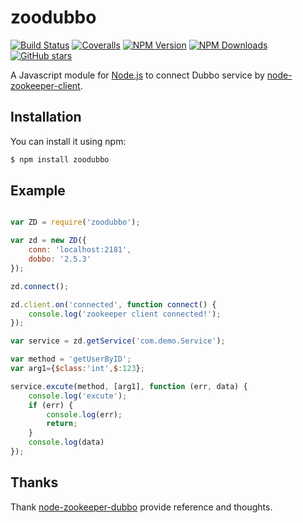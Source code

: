 # zoodubbo

[![Build Status](https://api.travis-ci.org/Corey600/zoodubbo.svg)](http://travis-ci.org/Corey600/zoodubbo)
[![Coveralls](https://img.shields.io/coveralls/Corey600/zoodubbo.svg)](https://coveralls.io/github/Corey600/zoodubbo)
[![NPM Version](http://img.shields.io/npm/v/zoodubbo.svg?style=flat)](https://www.npmjs.org/package/zoodubbo)
[![NPM Downloads](https://img.shields.io/npm/dm/zoodubbo.svg?style=flat)](https://www.npmjs.org/package/zoodubbo)
[![GitHub stars](https://img.shields.io/github/stars/Corey600/zoodubbo.svg?style=flat&label=Star)](https://github.com/Corey600/zoodubbo)

A Javascript module for 
[Node.js](http://nodejs.org)
to connect Dubbo service by
[node-zookeeper-client](https://github.com/alexguan/node-zookeeper-client).

## Installation

You can install it using npm:

```bash
$ npm install zoodubbo
```

## Example

```javascript

var ZD = require('zoodubbo');

var zd = new ZD({
    conn: 'localhost:2181',
    dobbo: '2.5.3'
});

zd.connect();

zd.client.on('connected', function connect() {
    console.log('zookeeper client connected!');
});

var service = zd.getService('com.demo.Service');

var method = 'getUserByID';
var arg1={$class:'int',$:123};

service.excute(method, [arg1], function (err, data) {
    console.log('excute');
    if (err) {
        console.log(err);
        return;
    }
    console.log(data)
});
```

## Thanks

Thank 
[node-zookeeper-dubbo](https://github.com/p412726700/node-zookeeper-dubbo)
provide reference and thoughts.
